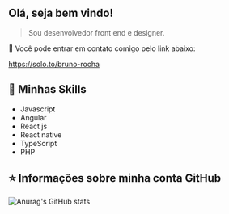 ## Olá, seja bem vindo!

> Sou desenvolvedor front end e designer.


💬 Você pode entrar em contato comigo pelo link abaixo:

https://solo.to/bruno-rocha



## 🚀 Minhas Skills

- Javascript 
- Angular
- React js
- React native
- TypeScript
- PHP

## ⭐ Informações sobre minha conta GitHub
![Anurag's GitHub stats](https://github-readme-stats.vercel.app/api?username=brunorochadelima&show_icons=true&bg_color=00000000)
